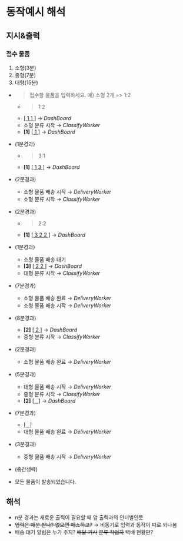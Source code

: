 # 동작예시 해석

## 지시&출력

### 접수 물품

1. 소형(3분)
2. 중형(7분)
3. 대형(15분)

-   > 접수할 물품을 입력하세요. 예) 소형 2개 => 1:2

    -   > 1:2
    -   <U>[ 1 1 ]</U> &rarr; _DashBoard_
    -   소형 분류 시작 &rarr; _ClassifyWorker_
    -   **[1]** <U>[ 1 ]</U> &rarr; _DashBoard_

-   (1분경과)

    -   > 3:1
    -   **[1]** <U>[ 1 3 ]</U> &rarr; _DashBoard_

-   (2분경과)

    -   소형 물품 배송 시작 &rarr; _DeliveryWorker_
    -   소형 분류 시작 &rarr; _ClassifyWorker_

-   (2분경과)

    -   > 2:2
    -   **[1]** <U>[ 3 2 2 ]</U> &rarr; _DashBoard_

-   (1분경과)

    -   소형 물품 배송 대기
    -   **[3]** <U>[ 2 2 ]</U> &rarr; _DashBoard_
    -   대형 분류 시작 &rarr; _ClassifyWorker_

-   (7분경과)

    -   소형 물품 배송 완료 &rarr; _DeliveryWorker_
    -   소형 물품 배송 시작 &rarr; _DeliveryWorker_

-   (8분경과)

    -   **[2]** <U>[ 2 ]</U> &rarr; _DashBoard_
    -   중형 분류 시작 &rarr; _ClassifyWorker_

-   (2분경과)

    -   소형 물품 배송 완료 &rarr; _DeliveryWorker_

-   (5분경과)

    -   대형 물품 배송 시작 &rarr; _DeliveryWorker_
    -   중형 분류 시작 &rarr; _ClassifyWorker_
    -   **[2]** <U>[&nbsp;&nbsp;&nbsp;]</U> &rarr; _DashBoard_

-   (7분경과)

    -   <U>[&nbsp;&nbsp;&nbsp;]</U>
    -   대형 물품 배송 완료 &rarr; _DeliveryWorker_

-   (3분경과)

    -   중형 물품 배송 시작 &rarr; _DeliveryWorker_

-   (중간생략)
-   모든 물품이 발송되었습니다.

## 해석

-   n분 경과는 새로운 출력이 필요할 때 앞 출력과의 인터벌인듯
-   ~~입력은 매분 받나? 없으면 패스하고?~~ &rarr; 비동기로 입력과 동작이 따로 되나봄
-   배송 대기 알림은 누가 주지? ~~배달 기사~~ ~~분류 작업자~~ 택배 현황판?
